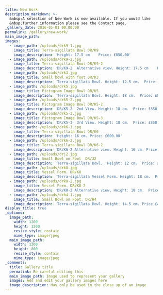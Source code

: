 ```yaml
---
title: New Work
description_markdown: >-
  &nbsp;A selection of New Work is now available. If you would like
  &nbsp;further information please see the Contact page.
_gallery_date: 2016-05-01 00:00:00
permalink: /gallery/new-work/
main_image_path:
images:
  - image_path: /uploads/drk9-1.jpg
    image_title: Terra-sigillata Bowl DR/K9
    image_description: 'Height: 17.5 cm    Price: £850.00'
  - image_path: /uploads/drk9-2.jpg
    image_title: Terra-sigillata Bowl DR/K9-2
    image_description: 'DR/K9-2  Alternative view. Height: 17.5 cm    Price: £850.00'
  - image_path: /uploads/drk3.jpg
    image_title: Small bowl with foot DR/K3
    image_description: 'Terra-sigillata Bowl. Height: 12.5 cm.  Price: £380.00'
  - image_path: /uploads/drk5.jpg
    image_title: Pictogram Image Bowl DR/K5
    image_description: 'Terra-sigillata Bowl. Height: 18 cm.  Price: £850.00'
  - image_path: /uploads/drk5-2.jpg
    image_title: Pictogram Image Bowl DR/K5-2
    image_description: 'DR/K5-2  2nd View. Height: 18 cm.  Price: £850.00'
  - image_path: /uploads/drk5-3.jpg
    image_title: Pictogram Image Bowl DR/K5-3
    image_description: 'DR/K5-3  3rd View. Height: 18 cm.  Price: £850.00'
  - image_path: /uploads/drk6-1.jpg
    image_title: Terra-sigillata Bowl DR/K6
    image_description: 'Height: 16 cm. Price: £600.00'
  - image_path: /uploads/drk6-2.jpg
    image_title: Terra-sigillata Bowl DR/K6-2
    image_description: 'DR/K6-2 Alternative view. Height: 16 cm. Price: £600.00'
  - image_path: /uploads/drj2.jpg
    image_title: Small Bowl on Foot  DR/J2
    image_description: 'Terra-sigillata Bowl.  Height: 12 cm.  Price: £260.00'
  - image_path: /uploads/drk8.jpg
    image_title: Vessel Form. DR/K8
    image_description: 'Terra-sigillata Vessel Form. Height: 18 cm.  Price: £640.00'
  - image_path: /uploads/drk8-2.jpg
    image_title: Vessel Form. DR/K8-2
    image_description: 'DR/K8-2 Alternative view. Height: 18 cm.  Price: £640.00'
  - image_path: /uploads/drh4-1.jpg
    image_title: Small Bowl on Foot. DR/H4
    image_description: 'Terra-sigillata Bowl. Height: 14.5 cm. Price £400.00'
display_title: true
_options:
  image_path:
    width: 1200
    height: 1200
    resize_style: contain
    mime_type: image/jpeg
  main_image_path:
    width: 1200
    height: 800
    resize_style: contain
    mime_type: image/jpeg
_comments:
  title: Gallery title
  permalink: Be careful editing this
  main_image_path: Image used to represent your gallery
  images: Add and edit your gallery images here
  image_description: May only be used in the close up of an image
---
```

